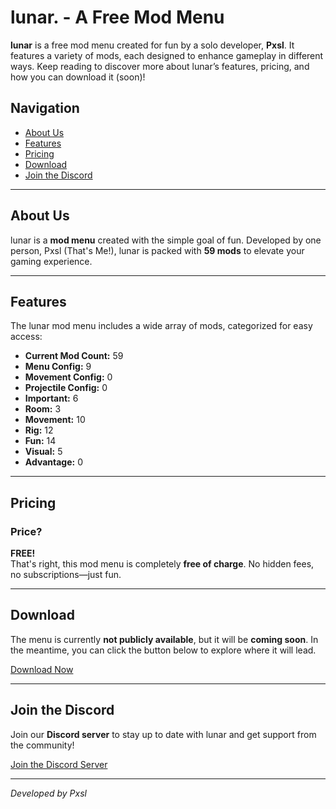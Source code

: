 # lunar. - A Free Mod Menu

**lunar** is a free mod menu created for fun by a solo developer, **Pxsl**. It features a variety of mods, each designed to enhance gameplay in different ways. Keep reading to discover more about lunar’s features, pricing, and how you can download it (soon)!

## Navigation

- [About Us](#about-us)
- [Features](#features)
- [Pricing](#pricing)
- [Download](#download)
- [Join the Discord](#discord)

---

## About Us

lunar is a **mod menu** created with the simple goal of fun. Developed by one person, Pxsl (That's Me!), lunar is packed with **59 mods** to elevate your gaming experience.

---

## Features

The lunar mod menu includes a wide array of mods, categorized for easy access:

- **Current Mod Count:** 59
- **Menu Config:** 9
- **Movement Config:** 0
- **Projectile Config:** 0
- **Important:** 6
- **Room:** 3
- **Movement:** 10
- **Rig:** 12
- **Fun:** 14
- **Visual:** 5
- **Advantage:** 0

---

## Pricing

### Price?

**FREE!**  
That's right, this mod menu is completely **free of charge**. No hidden fees, no subscriptions—just fun.

---

## Download

The menu is currently **not publicly available**, but it will be **coming soon**. In the meantime, you can click the button below to explore where it will lead.

[Download Now](https://www.youtube.com/watch?v=8A-up2tcJz4)

---

## Join the Discord

Join our **Discord server** to stay up to date with lunar and get support from the community!

[Join the Discord Server](https://discord.gg/49rV6sVa7Z)

---

_Developed by Pxsl_
